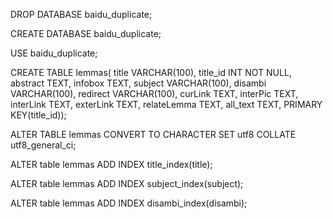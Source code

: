 DROP DATABASE baidu_duplicate;

CREATE DATABASE baidu_duplicate;

USE baidu_duplicate;

CREATE TABLE lemmas( title VARCHAR(100), title_id INT NOT NULL, abstract TEXT, infobox TEXT, subject VARCHAR(100), disambi VARCHAR(100), redirect VARCHAR(100), curLink TEXT, interPic TEXT, interLink TEXT, exterLink TEXT, relateLemma TEXT, all_text TEXT, PRIMARY KEY(title_id));

ALTER TABLE lemmas CONVERT TO CHARACTER SET utf8 COLLATE utf8_general_ci;

ALTER table lemmas ADD INDEX title_index(title);

ALTER table lemmas ADD INDEX subject_index(subject);

ALTER table lemmas ADD INDEX disambi_index(disambi);
